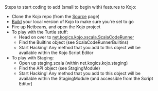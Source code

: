 Steps to start coding to add (small to begin with) features to Kojo:

  * Clone the Kojo repo (from the [Source](http://code.google.com/p/kojo/source/checkout) page)
  * [Build](http://code.google.com/p/kojo/source/browse/Build.txt) your local version of Kojo to make sure you're set to go
  * Fire up Netbeans, and open the Kojo project
  * To play with the Turtle stuff:
    * Head on over to [net.kogics.kojo.xscala.ScalaCodeRunner](http://code.google.com/p/kojo/source/browse/KojoEnv/src/net/kogics/kojo/xscala/ScalaCodeRunner.scala)
    * Find the Builtins object (see ScalaCodeRunnerBuiltins)
    * Start Hacking! Any method that you add to this object will be available within the Kojo Script Editor
  * To play with Staging:
    * Open up staging.scala (within net.kogics.kojo.staging)
    * Find the API object (see StagingModule)
    * Start Hacking! Any method that you add to this object will be available within the StagingModule (and accessible from the Script Editor)